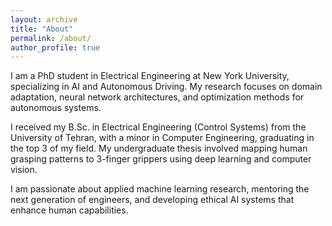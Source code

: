 ```yaml
---
layout: archive
title: "About"
permalink: /about/
author_profile: true
---
```


I am a PhD student in Electrical Engineering at New York University, specializing in AI and Autonomous Driving. 
My research focuses on domain adaptation, neural network architectures, and optimization methods for autonomous systems.

I received my B.Sc. in Electrical Engineering (Control Systems) from the University of Tehran, with a minor in Computer Engineering, 
graduating in the top 3 of my field. My undergraduate thesis involved mapping human grasping patterns to 3-finger grippers 
using deep learning and computer vision.

I am passionate about applied machine learning research, mentoring the next generation of engineers, 
and developing ethical AI systems that enhance human capabilities.
